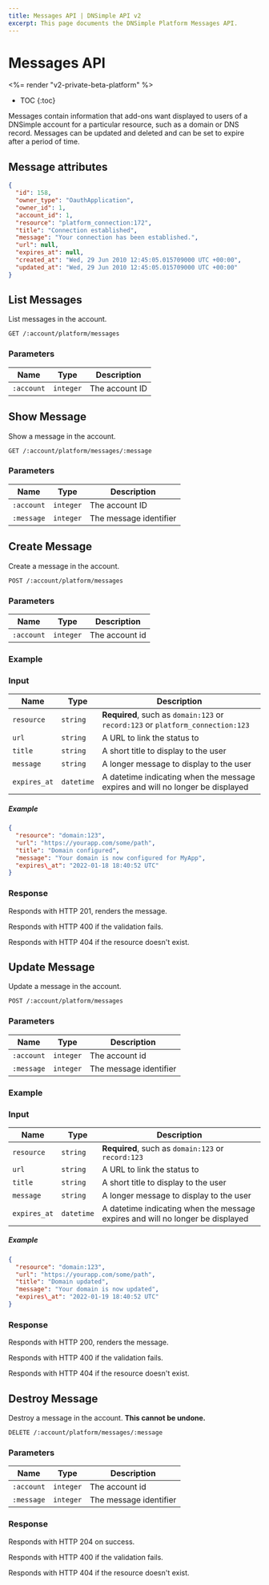 ```yaml
---
title: Messages API | DNSimple API v2
excerpt: This page documents the DNSimple Platform Messages API.
---
```


# Messages API

<%= render "v2-private-beta-platform" %>

* TOC
{:toc}

Messages contain information that add-ons want displayed to users of a DNSimple account for a particular resource, such as a domain or DNS record. Messages can be updated and deleted and can be set to expire after a period of time.

## Message attributes

~~~json
{
  "id": 158,
  "owner_type": "OauthApplication",
  "owner_id": 1,
  "account_id": 1,
  "resource": "platform_connection:172",
  "title": "Connection established",
  "message": "Your connection has been established.",
  "url": null,
  "expires_at": null,
  "created_at": "Wed, 29 Jun 2010 12:45:05.015709000 UTC +00:00",
  "updated_at": "Wed, 29 Jun 2010 12:45:05.015709000 UTC +00:00"
}
~~~

## List Messages

List messages in the account.

~~~
GET /:account/platform/messages
~~~

### Parameters

Name | Type | Description
-----|------|------------
`:account` | `integer` | The account ID

## Show Message

Show a message in the account.

~~~
GET /:account/platform/messages/:message
~~~

### Parameters

Name | Type | Description
-----|------|------------
`:account` | `integer` | The account ID
`:message` | `integer` | The message identifier

## Create Message

Create a message in the account.

~~~
POST /:account/platform/messages
~~~

### Parameters

Name | Type | Description
-----|------|------------
`:account` | `integer` | The account id

### Example

### Input

Name | Type | Description
-----|------|------------
`resource` | `string` | **Required**, such as `domain:123` or `record:123` or `platform_connection:123`
`url` | `string` | A URL to link the status to
`title` | `string` | A short title to display to the user
`message` | `string` | A longer message to display to the user
`expires_at` | `datetime` | A datetime indicating when the message expires and will no longer be displayed

##### Example

~~~json
{
  "resource": "domain:123",
  "url": "https://yourapp.com/some/path",
  "title": "Domain configured",
  "message": "Your domain is now configured for MyApp",
  "expires\_at": "2022-01-18 18:40:52 UTC"
}
~~~

### Response

Responds with HTTP 201, renders the message.

Responds with HTTP 400 if the validation fails.

Responds with HTTP 404 if the resource doesn't exist.

## Update Message

Update a message in the account.

~~~
POST /:account/platform/messages
~~~

### Parameters

Name | Type | Description
-----|------|------------
`:account` | `integer` | The account id
`:message` | `integer` | The message identifier

### Example

### Input

Name | Type | Description
-----|------|------------
`resource` | `string` | **Required**, such as `domain:123` or `record:123`
`url` | `string` | A URL to link the status to
`title` | `string` | A short title to display to the user
`message` | `string` | A longer message to display to the user
`expires_at` | `datetime` | A datetime indicating when the message expires and will no longer be displayed

##### Example

~~~json
{
  "resource": "domain:123",
  "url": "https://yourapp.com/some/path",
  "title": "Domain updated",
  "message": "Your domain is now updated",
  "expires\_at": "2022-01-19 18:40:52 UTC"
}
~~~

### Response

Responds with HTTP 200, renders the message.

Responds with HTTP 400 if the validation fails.

Responds with HTTP 404 if the resource doesn't exist.

## Destroy Message

Destroy a message in the account. **This cannot be undone.**

~~~
DELETE /:account/platform/messages/:message
~~~

### Parameters

Name | Type | Description
-----|------|------------
`:account` | `integer` | The account id
`:message` | `integer` | The message identifier

### Response

Responds with HTTP 204 on success.

Responds with HTTP 400 if the validation fails.

Responds with HTTP 404 if the resource doesn't exist.
